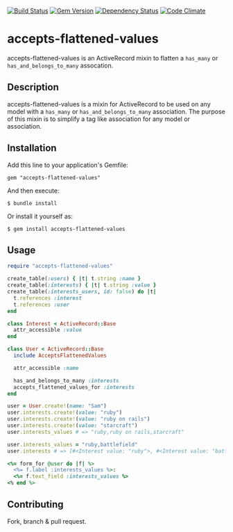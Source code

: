[![Build Status](https://secure.travis-ci.org/samuelkadolph/accepts-flattened-values.png?branch=master)](http://travis-ci.org/samuelkadolph/accepts-flattened-values)
[![Gem Version](https://badge.fury.io/rb/accepts-flattened-values.png)](http://badge.fury.io/rb/accepts-flattened-values)
[![Dependency Status](https://gemnasium.com/samuelkadolph/accepts-flattened-values.png)](https://gemnasium.com/samuelkadolph/accepts-flattened-values)
[![Code Climate](https://codeclimate.com/github/samuelkadolph/accepts-flattened-values.png)](https://codeclimate.com/github/samuelkadolph/accepts-flattened-values)

# accepts-flattened-values

accepts-flattened-values is an ActiveRecord mixin to flatten a `has_many` or `has_and_belongs_to_many` assocation.

## Description

accepts-flattened-values is a mixin for ActiveRecord to be used on any model with a `has_many` or `has_and_belongs_to_many`
association. The purpose of this mixin is to simplify a tag like association for any model or association.

## Installation

Add this line to your application's Gemfile:

    gem "accepts-flattened-values"

And then execute:

    $ bundle install

Or install it yourself as:

    $ gem install accepts-flattened-values

## Usage

```ruby
require "accepts-flattened-values"

create_table(:users) { |t| t.string :name }
create_table(:interests) { |t| t.string :value }
create_table(:interests_users, id: false) do |t|
  t.references :interest
  t.references :user
end

class Interest < ActiveRecord::Base
  attr_accessible :value
end

class User < ActiveRecord::Base
  include AcceptsFlattenedValues

  attr_accessible :name

  has_and_belongs_to_many :interests
  accepts_flattened_values_for :interests
end

user = User.create!(name: "Sam")
user.interests.create!(value: "ruby")
user.interests.create!(value: "ruby on rails")
user.interests.create!(value: "starcraft")
user.interests_values # => "ruby,ruby on rails,starcraft"

user.interests_values = "ruby,battlefield"
user.interests # => [#<Interest value: "ruby">, #<Interest value: "battlefield">]

<%= form_for @user do |f| %>
  <%= f.label :interests_values %>:
  <%= f.text_field :interests_values %>
<% end %>
```

## Contributing

Fork, branch & pull request.

